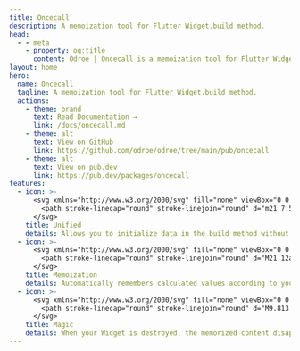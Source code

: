 ```yaml
---
title: Oncecall
description: A memoization tool for Flutter Widget.build method.
head:
  - - meta
    - property: og:title
      content: Odroe | Oncecall is a memoization tool for Flutter Widget.build method
layout: home
hero:
  name: Oncecall
  tagline: A memoization tool for Flutter Widget.build method.
  actions:
    - theme: brand
      text: Read Documentation →
      link: /docs/oncecall.md
    - theme: alt
      text: View on GitHub
      link: https://github.com/odroe/odroe/tree/main/pub/oncecall
    - theme: alt
      text: View on pub.dev
      link: https://pub.dev/packages/oncecall
features:
  - icon: >-
      <svg xmlns="http://www.w3.org/2000/svg" fill="none" viewBox="0 0 24 24" stroke-width="1.5" stroke="currentColor" class="size-6">
        <path stroke-linecap="round" stroke-linejoin="round" d="m21 7.5-2.25-1.313M21 7.5v2.25m0-2.25-2.25 1.313M3 7.5l2.25-1.313M3 7.5l2.25 1.313M3 7.5v2.25m9 3 2.25-1.313M12 12.75l-2.25-1.313M12 12.75V15m0 6.75 2.25-1.313M12 21.75V19.5m0 2.25-2.25-1.313m0-16.875L12 2.25l2.25 1.313M21 14.25v2.25l-2.25 1.313m-13.5 0L3 16.5v-2.25" />
      </svg>
    title: Unified
    details: Allows you to initialize data in the build method without worrying about losing it after rebuilding.
  - icon: >-
      <svg xmlns="http://www.w3.org/2000/svg" fill="none" viewBox="0 0 24 24" stroke-width="1.5" stroke="currentColor" class="size-6">
        <path stroke-linecap="round" stroke-linejoin="round" d="M21 12a2.25 2.25 0 0 0-2.25-2.25H15a3 3 0 1 1-6 0H5.25A2.25 2.25 0 0 0 3 12m18 0v6a2.25 2.25 0 0 1-2.25 2.25H5.25A2.25 2.25 0 0 1 3 18v-6m18 0V9M3 12V9m18 0a2.25 2.25 0 0 0-2.25-2.25H5.25A2.25 2.25 0 0 0 3 9m18 0V6a2.25 2.25 0 0 0-2.25-2.25H5.25A2.25 2.25 0 0 0 3 6v3" />
      </svg>
    title: Memoization
    details: Automatically remembers calculated values according to your call order. Reuses them when the Widget is rebuilt.
  - icon: >-
      <svg xmlns="http://www.w3.org/2000/svg" fill="none" viewBox="0 0 24 24" stroke-width="1.5" stroke="currentColor" class="size-6">
        <path stroke-linecap="round" stroke-linejoin="round" d="M9.813 15.904 9 18.75l-.813-2.846a4.5 4.5 0 0 0-3.09-3.09L2.25 12l2.846-.813a4.5 4.5 0 0 0 3.09-3.09L9 5.25l.813 2.846a4.5 4.5 0 0 0 3.09 3.09L15.75 12l-2.846.813a4.5 4.5 0 0 0-3.09 3.09ZM18.259 8.715 18 9.75l-.259-1.035a3.375 3.375 0 0 0-2.455-2.456L14.25 6l1.036-.259a3.375 3.375 0 0 0 2.455-2.456L18 2.25l.259 1.035a3.375 3.375 0 0 0 2.456 2.456L21.75 6l-1.035.259a3.375 3.375 0 0 0-2.456 2.456ZM16.894 20.567 16.5 21.75l-.394-1.183a2.25 2.25 0 0 0-1.423-1.423L13.5 18.75l1.183-.394a2.25 2.25 0 0 0 1.423-1.423l.394-1.183.394 1.183a2.25 2.25 0 0 0 1.423 1.423l1.183.394-1.183.394a2.25 2.25 0 0 0-1.423 1.423Z" />
      </svg>
    title: Magic
    details: When your Widget is destroyed, the memorized content disappears with it. No polluted data is retained.
---
```

